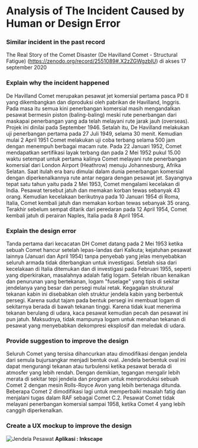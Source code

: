 # Analysis of The Incident Caused by Human or Design Error
### Similar incident in the past record
The Real Story of the Comet Disaster (De Havilland Comet - Structural Fatigue) 
(https://zenodo.org/record/2551089#.X2zZGWgzbIU) di akses 17 september 2020

### Explain why the incident happened
De Havilland Comet merupakan pesawat jet komersial pertama pasca PD II yang dikembangkan dan diproduksi oleh pabrikan de Havilland, Inggris. Pada masa itu semua kini penerbangan komersial masih mengandalkan pesawat bermesin piston (baling-baling) meski rute penerbangan dari maskapai penerbangan yang ada telah melayani rute jarak jauh (overseas). Projek ini dinilai pada September 1946.  Setalah itu, De Havilland melakukan uji penerbangan pertama pada 27 Juli 1949, selama 30 menit. Kemudian mulai 2 April 1951 Comet melakukan uji coba terbang selama 500 jam dengan menempuh berbagai macam rute. Pada 22 Januari 1952, Comet mendapatkan sertifikasi layak terbang dan pada 2 Mei 1952 pukul 15.00 waktu setempat untuk pertama kalinya Comet melayani rute penerbangan komersial dari London Airport (Heathrow) menuju Johannesburg, Afrika Selatan. Saat itulah era baru dimulai dalam dunia penerbangan komersial dengan diperkenalkannya rute antar negara dengan pesawat jet. 
Sayangnya tepat satu tahun yaitu pada 2 Mei 1953, Comet mengalami kecelakan di India. Pesawat tersebut jatuh dan memakan korban tewas sebanyak 43 orang. Kemudian kecelakaan berikutnya pada 10 Januari 1954 di Roma, Italia, Comet kembali jatuh dan memakan korban tewas sebanyak 35 orang. Terakhir sebelum sempat ditarik dari peredaran pada 12 April 1954, Comet kembali jatuh di perairan Naples, Italia pada 8 April 1954.

### Explain the design error
Tanda pertama dari kecacatan DH Comet datang pada 2 Mei 1953 ketika sebuah Comet hancur setelah lepas-landas dari Kalkuta; kejatuhan pesawat lainnya (Januari dan April 1954) tanpa penyebab yang jelas menyebabkan seluruh armada tidak diterbangkan untuk investigasi. Setelah sisa dari kecelakaan di Italia ditemukan dan di investigasi pada Februari 1955, seperti yang diperkirakan, masalahnya adalah fatig logam. Setelah ribuan kenaikan dan penurunan yang bertekanan, logam "fuselage" yang tipis di sekitar jendelanya yang besar dan persegi mulai retak. Kegagalan struktural tekanan kabin ini disebabkan oleh struktur jendela kabin yang berbentuk persegi. Karena sudut tajam pada bentuk persegi ini membuat logam di sekitarnya berada di bawah tekanan tinggi. Karena tidak kuat menerima tekanan berulang di udara, kaca pesawat kemudian pecah dan pesawat ini pun jatuh. Maksudnya, tidak mampunya logam untuk menahan tekanan di pesawat yang menyebabkan dekompresi eksplosif dan meledak di udara.

### Provide suggestion to improve the design
Seluruh Comet yang tersisa dihancurkan atau dimodifikasi dengan jendela dari semula bujursangkar menjadi bentuk oval. Jendela berbentuk oval ini dapat mengurangi tekanan atau turbulensi ketika pesawat berada di atmosfer yang lebih rendah. Dengan demikian, tegangan mengalir lebih merata di sekitar tepi jendela dan program untuk memproduksi sebuah Comet 2 dengan mesin Rolls-Royce Avon yang lebih bertenaga ditunda. Beberapa Comet 2 dimodifikasi lagi untuk memperbaiki masalah fatig dan menjalani tugas dalam RAF sebagai Comet C.2. Pesawat Comet tidak melayani penerbangan komersial sampai 1958, ketika Comet 4 yang lebih canggih diperkenalkan.

### Create a UX mockup to improve the design
![Jendela Pesawat](https://user-images.githubusercontent.com/55974755/94262274-6cc34780-ff5d-11ea-8523-39ff97cf99b3.jpg)
**Aplikasi : Inkscape**
